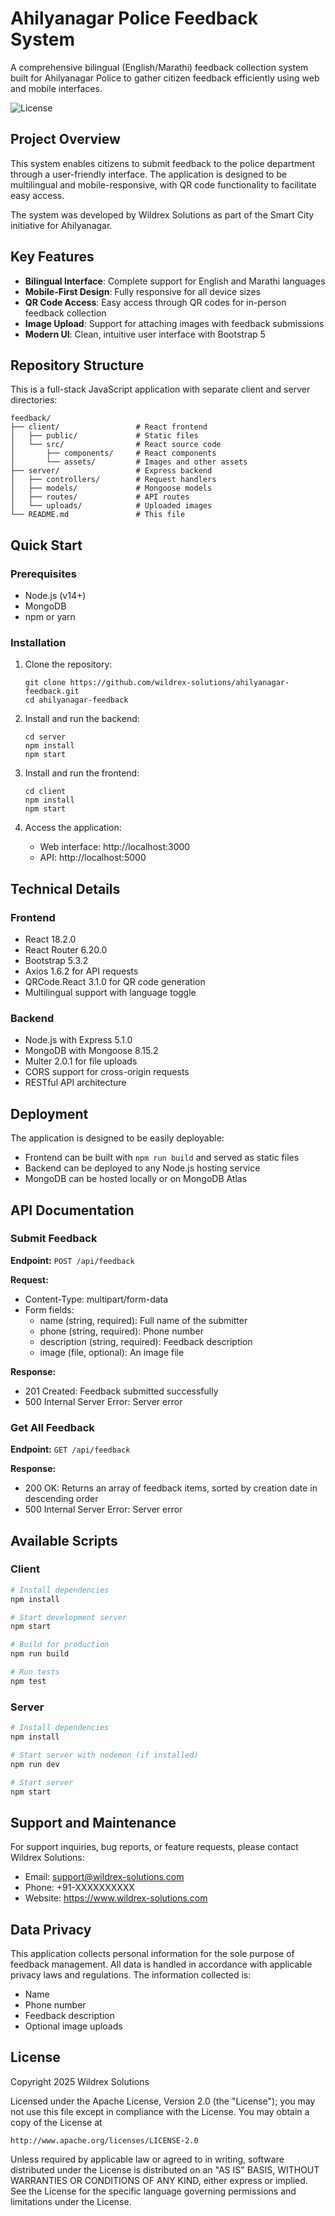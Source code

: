 # Ahilyanagar Police Feedback System

A comprehensive bilingual (English/Marathi) feedback collection system built for Ahilyanagar Police to gather citizen feedback efficiently using web and mobile interfaces.

![License](https://img.shields.io/badge/License-Apache%202.0-blue.svg)

## Project Overview

This system enables citizens to submit feedback to the police department through a user-friendly interface. The application is designed to be multilingual and mobile-responsive, with QR code functionality to facilitate easy access.

The system was developed by Wildrex Solutions as part of the Smart City initiative for Ahilyanagar.

## Key Features

- **Bilingual Interface**: Complete support for English and Marathi languages
- **Mobile-First Design**: Fully responsive for all device sizes
- **QR Code Access**: Easy access through QR codes for in-person feedback collection
- **Image Upload**: Support for attaching images with feedback submissions
- **Modern UI**: Clean, intuitive user interface with Bootstrap 5

## Repository Structure

This is a full-stack JavaScript application with separate client and server directories:

```
feedback/
├── client/                 # React frontend
│   ├── public/             # Static files
│   └── src/                # React source code
│       ├── components/     # React components
│       └── assets/         # Images and other assets
├── server/                 # Express backend
│   ├── controllers/        # Request handlers
│   ├── models/             # Mongoose models
│   ├── routes/             # API routes
│   └── uploads/            # Uploaded images
└── README.md               # This file
```

## Quick Start

### Prerequisites
- Node.js (v14+)
- MongoDB
- npm or yarn

### Installation

1. Clone the repository:
   ```
   git clone https://github.com/wildrex-solutions/ahilyanagar-feedback.git
   cd ahilyanagar-feedback
   ```

2. Install and run the backend:
   ```
   cd server
   npm install
   npm start
   ```

3. Install and run the frontend:
   ```
   cd client
   npm install
   npm start
   ```

4. Access the application:
   - Web interface: http://localhost:3000
   - API: http://localhost:5000

## Technical Details

### Frontend
- React 18.2.0
- React Router 6.20.0
- Bootstrap 5.3.2
- Axios 1.6.2 for API requests
- QRCode.React 3.1.0 for QR code generation
- Multilingual support with language toggle

### Backend
- Node.js with Express 5.1.0
- MongoDB with Mongoose 8.15.2
- Multer 2.0.1 for file uploads
- CORS support for cross-origin requests
- RESTful API architecture

## Deployment

The application is designed to be easily deployable:

- Frontend can be built with `npm run build` and served as static files
- Backend can be deployed to any Node.js hosting service
- MongoDB can be hosted locally or on MongoDB Atlas

## API Documentation

### Submit Feedback
**Endpoint:** `POST /api/feedback`

**Request:**
- Content-Type: multipart/form-data
- Form fields:
  - name (string, required): Full name of the submitter
  - phone (string, required): Phone number
  - description (string, required): Feedback description
  - image (file, optional): An image file

**Response:**
- 201 Created: Feedback submitted successfully
- 500 Internal Server Error: Server error

### Get All Feedback
**Endpoint:** `GET /api/feedback`

**Response:**
- 200 OK: Returns an array of feedback items, sorted by creation date in descending order
- 500 Internal Server Error: Server error

## Available Scripts

### Client

```bash
# Install dependencies
npm install

# Start development server
npm start

# Build for production
npm run build

# Run tests
npm test
```

### Server

```bash
# Install dependencies
npm install

# Start server with nodemon (if installed)
npm run dev

# Start server
npm start
```

## Support and Maintenance

For support inquiries, bug reports, or feature requests, please contact Wildrex Solutions:

- Email: support@wildrex-solutions.com
- Phone: +91-XXXXXXXXXX
- Website: https://www.wildrex-solutions.com

## Data Privacy

This application collects personal information for the sole purpose of feedback management. All data is handled in accordance with applicable privacy laws and regulations. The information collected is:

- Name
- Phone number
- Feedback description
- Optional image uploads

## License

Copyright 2025 Wildrex Solutions

Licensed under the Apache License, Version 2.0 (the "License");
you may not use this file except in compliance with the License.
You may obtain a copy of the License at

    http://www.apache.org/licenses/LICENSE-2.0

Unless required by applicable law or agreed to in writing, software
distributed under the License is distributed on an "AS IS" BASIS,
WITHOUT WARRANTIES OR CONDITIONS OF ANY KIND, either express or implied.
See the License for the specific language governing permissions and
limitations under the License.

